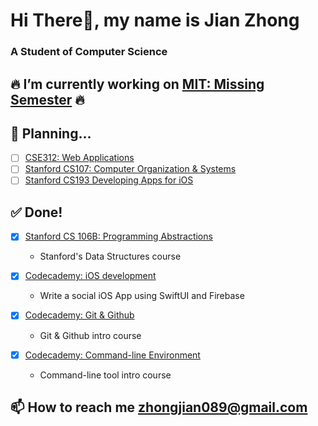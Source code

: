 Hi There👋, my name is Jian Zhong
===

### A Student of Computer Science

🔥 I’m currently working on [MIT: Missing Semester](https://missing.csail.mit.edu) 🔥
---

🌱 Planning...
---
- [ ] [CSE312: Web Applications](https://cse312.com)
- [ ] [Stanford CS107: Computer Organization & Systems](https://cs.stanford.edu/degrees/undergrad/Requirements.shtml) 
- [ ] [Stanford CS193 Developing Apps for iOS](https://cs193p.sites.stanford.edu)

✅ Done!
---
- [x] [Stanford CS 106B: Programming Abstractions](https://github.com/a2677331/My-Solutions-Stanford-CS106B-HW)
	+ Stanford's Data Structures course

- [x] [Codecademy: iOS development](https://www.codecademy.com/profiles/jianZ5320566309/certificates/61e87909d59db0001779401a)
	+ Write a social iOS App using SwiftUI and Firebase

- [x] [Codecademy: Git & Github](https://www.codecademy.com/profiles/jianZ5320566309/certificates/a8ab218d5950c29861635cc0bf12fd13)
	+ Git & Github intro course

- [x] [Codecademy: Command-line Environment](https://www.codecademy.com/profiles/jianZ5320566309/certificates/c87ba0541f8be78bc2f4ba1128233f6f)
	+ Command-line tool intro course

📫 How to reach me zhongjian089@gmail.com
---
